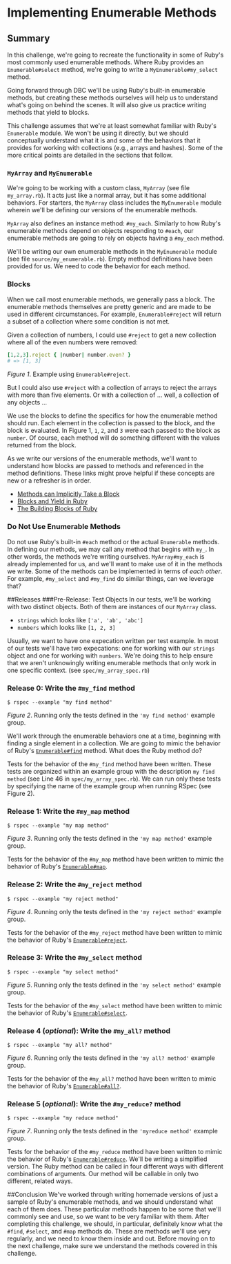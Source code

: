 # Implementing Enumerable Methods

## Summary
In this challenge, we're going to recreate the functionality in some of Ruby's most commonly used enumerable methods.  Where Ruby provides an `Enumerable#select` method, we're going to write a `MyEnumerable#my_select` method.

Going forward through DBC we'll be using Ruby's built-in enumerable methods, but creating these methods ourselves will help us to understand what's going on behind the scenes.  It will also give us practice writing methods that yield to blocks.

This challenge assumes that we're at least somewhat familiar with Ruby's `Enumerable` module.  We won't be using it directly, but we should conceptually understand what it is and some of the behaviors that it provides for working with collections (e.g., arrays and hashes).  Some of the more critical points are detailed in the sections that follow.


### `MyArray` and `MyEnumerable`
We're going to be working with a custom class, `MyArray` (see file `my_array.rb`).  It acts just like a normal array, but it has some additional behaviors.  For starters, the `MyArray` class includes the `MyEnumerable` module wherein we'll be defining our versions of the enumerable methods.

`MyArray` also defines an instance method: `#my_each`.  Similarly to how Ruby's enumerable methods depend on objects responding to `#each`, our enumerable methods are going to rely on objects having a `#my_each` method.  

We'll be writing our own enumerable methods in the `MyEnumerable` module (see file `source/my_enumerable.rb`).  Empty method definitions have been provided for us.  We need to code the behavior for each method.


### Blocks
When we call most enumerable methods, we generally pass a block.  The enumerable methods themselves are pretty generic and are made to be used in different circumstances.  For example, `Enumerable#reject` will return a subset of a collection where some condition is not met.

Given a collection of numbers, I could use `#reject` to get a new collection where all of the even numbers were removed:

```ruby
[1,2,3].reject { |number| number.even? }
# => [1, 3]
```
*Figure 1*.  Example using `Enumerable#reject`.

But I could also use `#reject` with a collection of arrays to reject the arrays with more than five elements.  Or with a collection of ... well, a collection of any objects ... 

We use the blocks to define the specifics for how the enumerable method should run.  Each element in the collection is passed to the block, and the block is evaluated.  In Figure 1, `1`, `2`, and `3` were each passed to the block as `number`.  Of course, each method will do something different with the values returned from the block.

As we write our versions of the enumerable methods, we'll want to understand how blocks are passed to methods and referenced in the method definitions.  These links might prove helpful if these concepts are new or a refresher is in order.

* [Methods can Implicitly Take a Block](http://www.skorks.com/2013/04/ruby-ampersand-parameter-demystified/#theimplicitblock)
* [Blocks and Yield in Ruby](http://stackoverflow.com/questions/3066703/blocks-and-yields-in-ruby)
* [The Building Blocks of Ruby](http://yehudakatz.com/2010/02/07/the-building-blocks-of-ruby/)


### Do Not Use Enumerable Methods
Do not use Ruby's built-in `#each` method or the actual `Enumerable` methods.  In defining our methods, we may call any method that begins with `my_`.  In other words, the methods we're writing ourselves.  `MyArray#my_each` is already implemented for us, and we'll want to make use of it in the methods we write.  Some of the methods can be implemented in terms of *each other*. For example, `#my_select` and `#my_find` do similar things, can we leverage that?


##Releases
###Pre-Release: Test Objects
In our tests, we'll be working with two distinct objects.  Both of them are instances of our `MyArray` class.

- `strings` which looks like `['a', 'ab', 'abc']`
- `numbers` which looks like `[1, 2, 3]`

Usually, we want to have one expecation written per test example.  In most of our tests we'll have two expecations:  one for working with our `strings` object and one for working with `numbers`.  We're doing this to help ensure that we aren't unknowingly writing enumerable methods that only work in one specific context.  (see `spec/my_array_spec.rb`)


### Release 0: Write the `#my_find` method
```
$ rspec --example "my find method"
```
*Figure 2*. Running only the tests defined in the `'my find method'` example group.

We'll work through the enumerable behaviors one at a time, beginning with finding a single element in a collection.  We are going to mimic the behavior of Ruby's [`Enumerable#find`](http://ruby-doc.org/core-2.0.0/Enumerable.html#method-i-find) method.  What does the Ruby method do?  

Tests for the behavior of the `#my_find` method have been written. These tests are organized within an example group with the description `my find method` (see Line 46 in `spec/my_array_spec.rb`).  We can run only these tests by specifying the name of the example group when running RSpec (see Figure 2). 


### Release 1: Write the `#my_map` method
```
$ rspec --example "my map method"
```
*Figure 3*. Running only the tests defined in the `'my map method'` example group.


Tests for the behavior of the `#my_map` method have been written to mimic the behavior of Ruby's [`Enumerable#map`](http://ruby-doc.org/core-2.0.0/Enumerable.html#method-i-map).  


### Release 2: Write the `#my_reject` method
```
$ rspec --example "my reject method"
```
*Figure 4*. Running only the tests defined in the `'my reject method'` example group.

Tests for the behavior of the `#my_reject` method have been written to mimic the behavior of Ruby's [`Enumerable#reject`](http://ruby-doc.org/core-2.0.0/Enumerable.html#method-i-reject).


### Release 3: Write the `#my_select` method
```
$ rspec --example "my select method"
```
*Figure 5*. Running only the tests defined in the `'my select method'` example group.

Tests for the behavior of the `#my_select` method have been written to mimic the behavior of Ruby's [`Enumerable#select`](http://ruby-doc.org/core-2.0.0/Enumerable.html#method-i-select).  


### Release 4 (*optional*): Write the `#my_all?` method
```
$ rspec --example "my all? method"
```
*Figure 6*. Running only the tests defined in the `'my all? method'` example group.

Tests for the behavior of the `#my_all?` method have been written to mimic the behavior of Ruby's [`Enumerable#all?`](http://ruby-doc.org/core-2.0.0/Enumerable.html#method-i-all-3F).  


### Release 5 (*optional*): Write the `#my_reduce?` method
```
$ rspec --example "my reduce method"
```
*Figure 7*. Running only the tests defined in the `'myreduce method'` example group.

Tests for the behavior of the `#my_reduce` method have been written to mimic the behavior of Ruby's [`Enumerable#reduce`](http://ruby-doc.org/core-2.0.0/Enumerable.html#method-i-reduce).  We'll be writing a simplified version.  The Ruby method can be called in four different ways with different combinations of arguments.  Our method will be callable in only two different, related ways.


##Conclusion
We've worked through writing homemade versions of just a sample of Ruby's enumerable methods, and we should understand what each of them does.  These particular methods happen to be some that we'll commonly see and use, so we want to be very familiar with them.  After completing this challenge, we should, in particular, definitely know what the `#find`, `#select`, and `#map` methods do.  These are methods we'll use very regularly, and we need to know them inside and out.  Before moving on to the next challenge, make sure we understand the methods covered in this challenge.